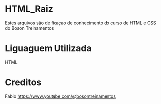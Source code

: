 # HTML_Raiz

Estes arquivos são de fixaçao de conhecimento do curso de HTML e CSS do Boson Treinamentos

# Liguaguem Utilizada
HTML

# Creditos
Fabio
https://www.youtube.com/@bosontreinamentos

